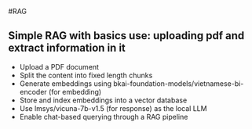 #RAG

## Simple RAG with basics use: uploading pdf and extract information in it
- Upload a PDF document
- Split the content into fixed length chunks
- Generate embeddings using bkai-foundation-models/vietnamese-bi-encoder (for embedding) 
- Store and index embeddings into a vector database
- Use lmsys/vicuna-7b-v1.5 (for response) as the local LLM
- Enable chat-based querying through a RAG pipeline


